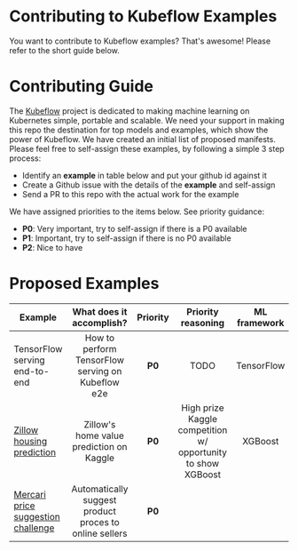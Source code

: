 # Contributing to Kubeflow Examples

You want to contribute to Kubeflow examples? That's awesome! Please refer to the short guide below. 

# Contributing Guide

The [Kubeflow](https://github.com/kubeflow/kubeflow/blob/master/README.md) project is dedicated to making machine learning on Kubernetes simple, portable and scalable. We need your support in making
this repo the destination for top models and examples, which show the power of Kubeflow. We have created an initial list of
proposed manifests. Please feel free to self-assign these examples, by following a simple 3 step process:

* Identify an **example** in table below and put your github id against it
* Create a Github issue with the details of the **example** and self-assign
* Send a PR to this repo with the actual work for the example

We have assigned priorities to the items below. See priority guidance: 

* **P0**: Very important, try to self-assign if there is a P0 available
* **P1**: Important, try to self-assign if there is no P0 available
* **P2**: Nice to have

# Proposed Examples

| Example | What does it accomplish? | Priority | Priority reasoning | ML framework | Owner (github_id) | Company | PR link |
| -------- | :-----------------------: | :------: | :----------------: | :-----------: | :---------------: | :----: | :-----: |
| TensorFlow serving end-to-end | How to perform TensorFlow serving on Kubeflow e2e | **P0** | TODO | TensorFlow | TODO | TODO | TODO |
| [Zillow housing prediction](https://www.kaggle.com/c/zillow-prize-1/kernels) | Zillow's home value prediction on Kaggle | **P0** | High prize Kaggle competition w/ opportunity to show XGBoost | XGBoost | puneith | Google | TODO |
| [Mercari price suggestion challenge](https://www.kaggle.com/c/mercari-price-suggestion-challenge) | Automatically suggest product proces to online sellers | **P0** | | | | | |
